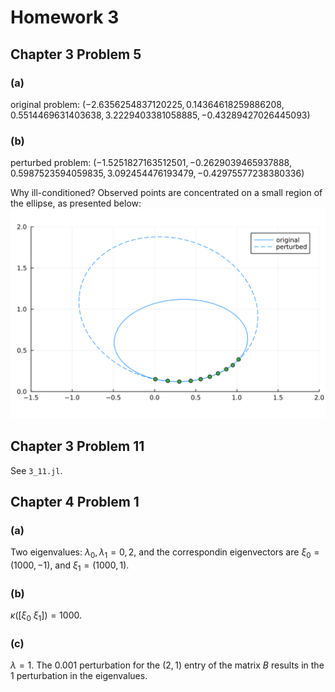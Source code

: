 # Homework 3

## Chapter 3 Problem 5

### (a)

original problem: $(-2.6356254837120225, 0.14364618259886208, 0.5514469631403638, 3.2229403381058885, -0.43289427026445093)$

### (b)
perturbed problem: $(-1.5251827163512501, -0.2629039465937888, 0.5987523594059835, 3.092454476193479, -0.42975577238380336)$

Why ill-conditioned? Observed points are concentrated on a small region of the ellipse, as presented below:
![](../figures/3-5.png)


## Chapter 3 Problem 11

See `3_11.jl`.

## Chapter 4 Problem 1

### (a)

Two eigenvalues: $\lambda_0, \lambda_1 = 0, 2$, and the correspondin eigenvectors are $\xi_0 = (1000, -1)$, and $\xi_1 = (1000, 1)$.

### (b)

$\kappa([\xi_0 \ \xi_1]) = 1000$.

### (c)

$\lambda = 1$. The $0.001$ perturbation for the $(2,1)$ entry of the matrix $B$ results in the $1$ perturbation in the eigenvalues.



